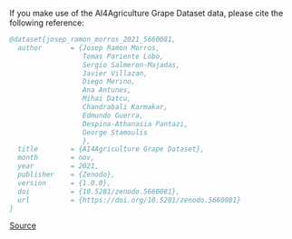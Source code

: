 If you make use of the AI4Agriculture Grape Dataset data, please cite the following reference:

```bibtex
@dataset{josep_ramon_morros_2021_5660081,
  author       = {Josep Ramon Morros,
                  Tomas Pariente Lobo,
                  Sergio Salmeron-Majadas,
                  Javier Villazan,
                  Diego Merino,
                  Ana Antunes,
                  Mihai Datcu,
                  Chandrabali Karmakar,
                  Edmundo Guerra,
                  Despina-Athanasia Pantazi,
                  George Stamoulis
                  },
  title        = {AI4Agriculture Grape Dataset},
  month        = nov,
  year         = 2021,
  publisher    = {Zenodo},
  version      = {1.0.0},
  doi          = {10.5281/zenodo.5660081},
  url          = {https://doi.org/10.5281/zenodo.5660081}
}
```

[Source](https://zenodo.org/record/5660081/export/hx)
